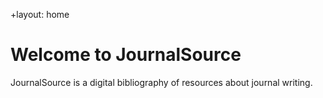 +layout: home

# Welcome to JournalSource

JournalSource is a digital bibliography of resources about journal writing.
